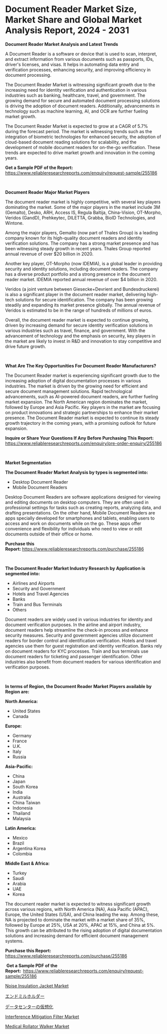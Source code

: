 <p><h1>Document Reader Market Size, Market Share and Global Market Analysis Report, 2024 - 2031</h1></p><p><strong>Document Reader Market Analysis and Latest Trends</strong></p>
<p><p>A Document Reader is a software or device that is used to scan, interpret, and extract information from various documents such as passports, IDs, driver's licenses, and visas. It helps in automating data entry and verification processes, enhancing security, and improving efficiency in document processing.</p><p>The Document Reader Market is witnessing significant growth due to the increasing need for identity verification and authentication in various industries such as banking, healthcare, travel, and government. The growing demand for secure and automated document processing solutions is driving the adoption of document readers. Additionally, advancements in technology such as machine learning, AI, and OCR are further fueling market growth.</p><p>The Document Reader Market is expected to grow at a CAGR of 5.7% during the forecast period. The market is witnessing trends such as the integration of biometric technologies for enhanced security, the adoption of cloud-based document reading solutions for scalability, and the development of mobile document readers for on-the-go verification. These trends are expected to drive market growth and innovation in the coming years.</p></p>
<p><strong>Get a Sample PDF of the Report:&nbsp;</strong> <a href="https://www.reliableresearchreports.com/enquiry/request-sample/255186">https://www.reliableresearchreports.com/enquiry/request-sample/255186</a></p>
<p>&nbsp;</p>
<p><strong>Document Reader Major Market Players</strong></p>
<p><p>The document reader market is highly competitive, with several key players dominating the market. Some of the major players in the market include 3M (Gemalto), Desko, ARH, Access IS, Regula Baltija, China-Vision, OT-Morpho, Veridos (GandD), Prehkeytec, DILETTA, Grabba, BioID Technologies, and Wintone.</p><p>Among the major players, Gemalto (now part of Thales Group) is a leading company known for its high-quality document readers and identity verification solutions. The company has a strong market presence and has been witnessing steady growth in recent years. Thales Group reported annual revenue of over $20 billion in 2020.</p><p>Another key player, OT-Morpho (now IDEMIA), is a global leader in providing security and identity solutions, including document readers. The company has a diverse product portfolio and a strong presence in the document reader market. IDEMIA reported annual revenue of over $4 billion in 2020.</p><p>Veridos (a joint venture between Giesecke+Devrient and Bundesdruckerei) is also a significant player in the document reader market, delivering high-tech solutions for secure identification. The company has been growing steadily and expanding its market presence globally. The annual revenue of Veridos is estimated to be in the range of hundreds of millions of euros.</p><p>Overall, the document reader market is expected to continue growing, driven by increasing demand for secure identity verification solutions in various industries such as travel, finance, and government. With the advancement of technology and the emphasis on security, key players in the market are likely to invest in R&D and innovation to stay competitive and drive future growth.</p></p>
<p>&nbsp;</p>
<p><strong>What Are The Key Opportunities For Document Reader Manufacturers?</strong></p>
<p><p>The Document Reader market is experiencing significant growth due to the increasing adoption of digital documentation processes in various industries. The market is driven by the growing need for efficient and secure document management solutions. Rapid technological advancements, such as AI-powered document readers, are further fueling market expansion. The North American region dominates the market, followed by Europe and Asia Pacific. Key players in the market are focusing on product innovations and strategic partnerships to enhance their market presence. The Document Reader market is expected to continue its steady growth trajectory in the coming years, with a promising outlook for future expansion.</p></p>
<p><strong>Inquire or Share Your Questions If Any Before Purchasing This Report:</strong> <a href="https://www.reliableresearchreports.com/enquiry/pre-order-enquiry/255186">https://www.reliableresearchreports.com/enquiry/pre-order-enquiry/255186</a></p>
<p>&nbsp;</p>
<p><strong>Market Segmentation</strong></p>
<p><strong>The Document Reader Market Analysis by types is segmented into:</strong></p>
<p><ul><li>Desktop Document Reader</li><li>Mobile Document Readers</li></ul></p>
<p><p>Desktop Document Readers are software applications designed for viewing and editing documents on desktop computers. They are often used in professional settings for tasks such as creating reports, analyzing data, and drafting presentations. On the other hand, Mobile Document Readers are apps specially developed for smartphones and tablets, enabling users to access and work on documents while on the go. These apps offer convenience and flexibility for individuals who need to view or edit documents outside of their office or home.</p></p>
<p><strong>Purchase this Report:&nbsp;</strong><a href="https://www.reliableresearchreports.com/purchase/255186">https://www.reliableresearchreports.com/purchase/255186</a></p>
<p>&nbsp;</p>
<p><strong>The Document Reader Market Industry Research by Application is segmented into:</strong></p>
<p><ul><li>Airlines and Airports</li><li>Security and Government</li><li>Hotels and Travel Agencies</li><li>Banks</li><li>Train and Bus Terminals</li><li>Others</li></ul></p>
<p><p>Document readers are widely used in various industries for identity and document verification purposes. In the airline and airport industry, document readers help streamline the check-in process and enhance security measures. Security and government agencies utilize document readers for border control and identification verification. Hotels and travel agencies use them for guest registration and identity verification. Banks rely on document readers for KYC processes. Train and bus terminals use document readers for ticketing and passenger identification. Other industries also benefit from document readers for various identification and verification purposes.</p></p>
<p>&nbsp;</p>
<p><strong>In terms of Region, the Document Reader Market Players available by Region are:</strong></p>
<p>
    <p> <strong> North America: </strong>
        <ul>
            <li>United States</li>
            <li>Canada</li>
        </ul>
        </p> 
    <p> <strong> Europe: </strong>
        <ul>
            <li>Germany</li>
            <li>France</li>
            <li>U.K.</li>
            <li>Italy</li>
            <li>Russia</li>
        </ul>
        </p> 
    <p> <strong> Asia-Pacific: </strong>
        <ul>
            <li>China</li>
            <li>Japan</li>
            <li>South Korea</li>
            <li>India</li>
            <li>Australia</li>
            <li>China Taiwan</li>
            <li>Indonesia</li>
            <li>Thailand</li>
            <li>Malaysia</li>
        </ul>
        </p> 
    <p> <strong> Latin America: </strong>
        <ul>
            <li>Mexico</li>
            <li>Brazil</li>
            <li>Argentina Korea</li>
            <li>Colombia</li>
        </ul>
        </p> 
    <p> <strong> Middle East & Africa: </strong>
        <ul>
            <li>Turkey</li>
            <li>Saudi</li>
            <li>Arabia</li>
            <li>UAE</li>
            <li>Korea</li>
        </ul>
    </p>
    </p>
<p><p>The document reader market is expected to witness significant growth across various regions, with North America (NA), Asia Pacific (APAC), Europe, the United States (USA), and China leading the way. Among these, NA is projected to dominate the market with a market share of 35%, followed by Europe at 25%, USA at 20%, APAC at 15%, and China at 5%. This growth can be attributed to the rising adoption of digital documentation solutions and increasing demand for efficient document management systems.</p></p>
<p><strong>Purchase this Report: </strong><a href="https://www.reliableresearchreports.com/purchase/255186">https://www.reliableresearchreports.com/purchase/255186</a></p>
<p>&nbsp;<strong>Get a Sample PDF of the Report:&nbsp;&nbsp;</strong><a href="https://www.reliableresearchreports.com/enquiry/request-sample/255186">https://www.reliableresearchreports.com/enquiry/request-sample/255186</a></p>
<p><strong></strong></p>
<p><p><a href="https://view.publitas.com/reportprime-1/global-noise-insulation-jacket-market-by-types-applications-and-major-players-with-regional-growth-rate-analysis-and-development-situation-from-2024-to-2031/">Noise Insulation Jacket Market</a></p><p><a href="https://medium.com/@angeliabkratze/%E3%82%A8%E3%83%B3%E3%83%89%E3%83%9F%E3%83%AB%E3%83%9B%E3%83%AB%E3%83%80%E3%83%BC%E5%B8%82%E5%A0%B4%E8%AA%BF%E6%9F%BB%E3%83%AC%E3%83%9D%E3%83%BC%E3%83%88-%E3%81%9D%E3%81%AE%E6%AD%B4%E5%8F%B2%E3%81%A8%E4%BA%88%E6%B8%AC2024%E5%B9%B4%E3%81%8B%E3%82%892031%E5%B9%B4%E3%81%BE%E3%81%A7-4b775d74e608">エンドミルホルダー</a></p><p><a href="https://medium.com/@rcabello548/%E3%83%87%E3%83%BC%E3%82%BF%E3%82%BB%E3%83%B3%E3%82%BF%E3%83%BC%E4%BB%AE%E6%83%B3%E5%8C%96%E5%B8%82%E5%A0%B4%E3%81%AE%E5%88%86%E6%9E%90%E3%81%A8%E3%82%B5%E3%82%A4%E3%82%BA%E4%BA%88%E6%B8%AC%E3%81%AF-2024%E5%B9%B4%E3%81%8B%E3%82%892031%E5%B9%B4%E3%81%BE%E3%81%A7%E3%81%AE%E6%9C%9F%E9%96%93%E3%81%AB%E3%81%A4%E3%81%84%E3%81%A6%E8%A1%8C%E3%82%8F%E3%82%8C%E3%81%BE%E3%81%97%E3%81%9F-1a9982395619">データセンターの仮想化</a></p><p><a href="https://view.publitas.com/reportprime-1/interference-mitigation-filter-market-furnish-information-about-market-size-market-share-market-dynamics-and-projections-spanning-from-2024-to-2031/">Interference Mitigation Filter Market</a></p><p><a href="https://cautious-neon-760.notion.site/Global-Medical-Rollator-Walker-Market-Size-and-Market-Trends-Insights-and-Projections-from-2024-to--1b707e08a5754b609396f6a14c118f3d">Medical Rollator Walker Market</a></p></p>